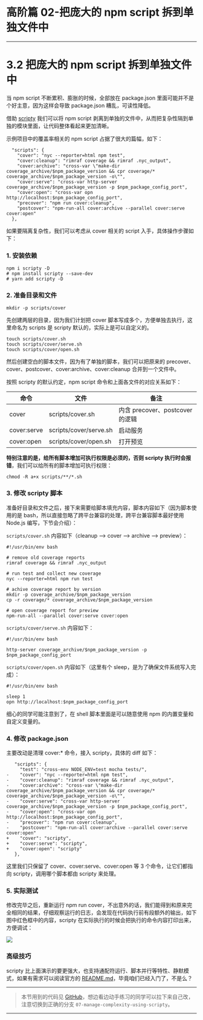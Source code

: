 
# 高阶篇 02-把庞大的 npm script 拆到单独文件中
---

# 3.2 把庞大的 npm script 拆到单独文件中

当 npm script 不断累积、膨胀的时候，全部放在 package.json 里面可能并不是个好主意，因为这样会导致 package.json 糟乱，可读性降低。

借助 [scripty](https://github.com/testdouble/scripty) 我们可以将 npm script 剥离到单独的文件中，从而把复杂性隔到单独的模块里面，让代码整体看起来更加清晰。

示例项目中的覆盖率相关的 npm script 占据了很大的篇幅，如下：

```
  "scripts": {
    "cover": "nyc --reporter=html npm test",
    "cover:cleanup": "rimraf coverage && rimraf .nyc_output",
    "cover:archive": "cross-var \"make-dir coverage_archive/$npm_package_version && cpr coverage/* coverage_archive/$npm_package_version -o\"",
    "cover:serve": "cross-var http-server coverage_archive/$npm_package_version -p $npm_package_config_port",
    "cover:open": "cross-var opn http://localhost:$npm_package_config_port",
    "precover": "npm run cover:cleanup",
    "postcover": "npm-run-all cover:archive --parallel cover:serve cover:open"
  },
```

如果要隔离复杂性，我们可以考虑从 cover 相关的 script 入手，具体操作步骤如下：

### 1\. 安装依赖

```
npm i scripty -D
# npm install scripty --save-dev
# yarn add scripty -D
```

### 2\. 准备目录和文件

```
mkdir -p scripts/cover
```

先创建两层的目录，因为我们计划把 cover 脚本写成多个，方便单独去执行，这里命名为 scripts 是 scripty 默认的，实际上是可以自定义的。

```
touch scripts/cover.sh
touch scripts/cover/serve.sh
touch scripts/cover/open.sh
```

然后创建空白的脚本文件，因为有了单独的脚本，我们可以把原来的 precover、cover、postcover、cover:archive、cover:cleanup 合并到一个文件中。

按照 scripty 的默认约定，npm script 命令和上面各文件的对应关系如下：

| 命令 | 文件 | 备注 |
| --- | --- | --- |
| cover | scripts/cover.sh | 内含 precover、postcover 的逻辑 |
| cover:serve | scripts/cover/serve.sh | 启动服务 |
| cover:open | scripts/cover/open.sh | 打开预览 |

**特别注意的是，给所有脚本增加可执行权限是必须的，否则 scripty 执行时会报错**，我们可以给所有的脚本增加可执行权限：

```
chmod -R a+x scripts/**/*.sh
```

### 3\. 修改 scripty 脚本

准备好目录和文件之后，接下来需要给脚本填充内容，脚本内容如下（因为脚本使用的是 bash，所以直接忽略了跨平台兼容的处理，跨平台兼容脚本最好使用 Node.js 编写，下节会介绍）：

`scripts/cover.sh` 内容如下（cleanup \--> cover \--> archive \--> preview）：

```
#!/usr/bin/env bash

# remove old coverage reports
rimraf coverage && rimraf .nyc_output

# run test and collect new coverage
nyc --reporter=html npm run test

# achive coverage report by version
mkdir -p coverage_archive/$npm_package_version
cp -r coverage/* coverage_archive/$npm_package_version

# open coverage report for preview
npm-run-all --parallel cover:serve cover:open
```

`scripts/cover/serve.sh` 内容如下：

```
#!/usr/bin/env bash

http-server coverage_archive/$npm_package_version -p $npm_package_config_port
```

`scripts/cover/open.sh` 内容如下（这里有个 sleep，是为了确保文件系统写入完成）：

```
#!/usr/bin/env bash

sleep 1
opn http://localhost:$npm_package_config_port
```

细心的同学可能注意到了，在 shell 脚本里面是可以随意使用 npm 的内置变量和自定义变量的。

### 4\. 修改 package.json

主要改动是清理 cover:\* 命令，接入 scripty，具体的 diff 如下：

```
   "scripts": {
     "test": "cross-env NODE_ENV=test mocha tests/",
-    "cover": "nyc --reporter=html npm test",
-    "cover:cleanup": "rimraf coverage && rimraf .nyc_output",
-    "cover:archive": "cross-var \"make-dir coverage_archive/$npm_package_version && cpr coverage/* coverage_archive/$npm_package_version -o\"",
-    "cover:serve": "cross-var http-server coverage_archive/$npm_package_version -p $npm_package_config_port",
-    "cover:open": "cross-var opn http://localhost:$npm_package_config_port",
-    "precover": "npm run cover:cleanup",
-    "postcover": "npm-run-all cover:archive --parallel cover:serve cover:open"
+    "cover": "scripty",
+    "cover:serve": "scripty",
+    "cover:open": "scripty"
   },
```

这里我们只保留了 cover、cover:serve、cover:open 等 3 个命令，让它们都指向 scripty，调用哪个脚本都由 scripty 来处理。

### 5\. 实际测试

修改完毕之后，重新运行 npm run cover，不出意外的话，我们能得到和原来完全相同的结果，仔细观察运行的日志，会发现在代码执行前有段额外的输出，如下图中红色框中的内容，scripty 在实际执行的时候会把执行的命令内容打印出来，方便调试：

![](https://p1-jj.byteimg.com/tos-cn-i-t2oaga2asx/gold-user-assets/2017/12/7/1602e70a1b4df91b~tplv-t2oaga2asx-image.image)

### 高级技巧

scripty 比上面演示的要更强大，也支持通配符运行、脚本并行等特性、静默模式，如果有需求可以阅读官方的 [README.md](https://github.com/testdouble/scripty#advanced-usage)，毕竟咱们已经入门了，不是么？

---

> 本节用到的代码见 [GitHub](https://github.com/wangshijun/automated-workflow-with-npm-script/tree/07-manage-complexity-using-scripty)，想边看边动手练习的同学可以拉下来自己改，注意切换到正确的分支 `07-manage-complexity-using-scripty`。

---
    
